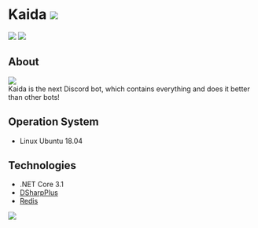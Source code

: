 # Kaida [<img src="https://github.com/OnlyOneCookie/Kaida/workflows/.NET%20Core/badge.svg?branch=master">](https://github.com/OnlyOneCookie/Kaida/actions)
[<img src="http://hits.dwyl.com/OnlyOneCookie/Kaida.svg">](https://github.com/OnlyOneCookie/Kaida) [<img src="https://img.shields.io/github/license/OnlyOneCookie/Kaida.svg?style=flat-square">](https://github.com/OnlyOneCookie/Kaida/blob/master/license.md)  

## About
[<img src="https://img.shields.io/badge/what%20is-this%3F-blue?style=flat-square">](https://github.com/OnlyOneCookie/Kaida)  
Kaida is the next Discord bot, which contains everything and does it better than other bots!

## Operation System
- Linux Ubuntu 18.04

## Technologies
- .NET Core 3.1
- [DSharpPlus](https://dsharpplus.github.io/)
- [Redis](https://redis.io)

[<img src="https://img.shields.io/badge/made%20in-Switzerland-red?style=flat-square">](https://www.onlyonecookie.ch)
